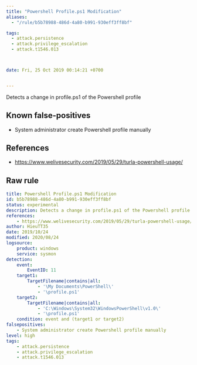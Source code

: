 ```yaml
---
title: "Powershell Profile.ps1 Modification"
aliases:
  - "/rule/b5b78988-486d-4a80-b991-930eff3ff8bf"

tags:
  - attack.persistence
  - attack.privilege_escalation
  - attack.t1546.013



date: Fri, 25 Oct 2019 00:14:21 +0700


---
```


Detects a change in profile.ps1 of the Powershell profile

<!--more-->


## Known false-positives

* System administrator create Powershell profile manually



## References

* https://www.welivesecurity.com/2019/05/29/turla-powershell-usage/


## Raw rule
```yaml
title: Powershell Profile.ps1 Modification
id: b5b78988-486d-4a80-b991-930eff3ff8bf
status: experimental
description: Detects a change in profile.ps1 of the Powershell profile
references:
    - https://www.welivesecurity.com/2019/05/29/turla-powershell-usage/
author: HieuTT35
date: 2019/10/24
modified: 2020/08/24
logsource:
    product: windows
    service: sysmon
detection:
    event:
        EventID: 11
    target1:
        TargetFilename|contains|all: 
            - '\My Documents\PowerShell\'
            - '\profile.ps1'
    target2:
        TargetFilename|contains|all: 
            - 'C:\Windows\System32\WindowsPowerShell\v1.0\'
            - '\profile.ps1'
    condition: event and (target1 or target2)
falsepositives:
    - System administrator create Powershell profile manually
level: high
tags:
    - attack.persistence
    - attack.privilege_escalation
    - attack.t1546.013

```
